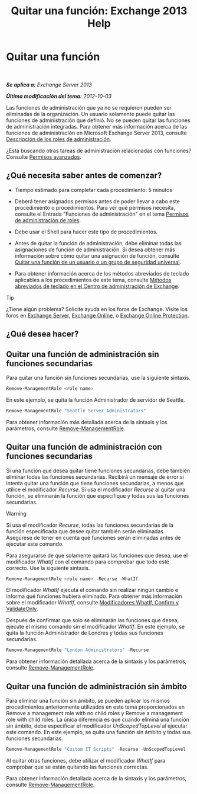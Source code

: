 ﻿---
title: 'Quitar una función: Exchange 2013 Help'
TOCTitle: Quitar una función
ms:assetid: 2fb6f453-f37a-4636-8353-3f9927f81298
ms:mtpsurl: https://technet.microsoft.com/es-es/library/Dd335178(v=EXCHG.150)
ms:contentKeyID: 49895549
ms.date: 05/22/2018
mtps_version: v=EXCHG.150
ms.translationtype: MT
---

# Quitar una función

 

_**Se aplica a:** Exchange Server 2013_

_**Última modificación del tema:** 2012-10-03_

Las funciones de administración que ya no se requieren pueden ser eliminadas de la organización. Un usuario solamente puede quitar las funciones de administración que definió. No se pueden quitar las funciones de administración integradas. Para obtener más información acerca de las funciones de administración en Microsoft Exchange Server 2013, consulte [Descripción de los roles de administración](understanding-management-roles-exchange-2013-help.md).

¿Está buscando otras tareas de administración relacionadas con funciones? Consulte [Permisos avanzados](advanced-permissions-exchange-2013-help.md).

## ¿Qué necesita saber antes de comenzar?

  - Tiempo estimado para completar cada procedimiento: 5 minutos

  - Deberá tener asignados permisos antes de poder llevar a cabo este procedimiento o procedimientos. Para ver qué permisos necesita, consulte el Entrada "Funciones de administración" en el tema [Permisos de administración de roles](role-management-permissions-exchange-2013-help.md).

  - Debe usar el Shell para hacer este tipo de procedimientos.

  - Antes de quitar la función de administración, debe eliminar todas las asignaciones de función de administración. Si desea obtener más información sobre cómo quitar una asignación de función, consulte [Quitar una función de un usuario o un grupo de seguridad universal](remove-a-role-from-a-user-or-usg-exchange-2013-help.md).

  - Para obtener información acerca de los métodos abreviados de teclado aplicables a los procedimientos de este tema, consulte [Métodos abreviados de teclado en el Centro de administración de Exchange](keyboard-shortcuts-in-the-exchange-admin-center-exchange-online-protection-help.md).


> [!TIP]
> ¿Tiene algún problema? Solicite ayuda en los foros de Exchange. Visite los foros en <A href="https://go.microsoft.com/fwlink/p/?linkid=60612">Exchange Server</A>, <A href="https://go.microsoft.com/fwlink/p/?linkid=267542">Exchange Online</A>, o <A href="https://go.microsoft.com/fwlink/p/?linkid=285351">Exchange Online Protection</A>.



## ¿Qué desea hacer?

## Quitar una función de administración sin funciones secundarias

Para quitar una función sin funciones secundarias, use la siguiente sintaxis.

```powershell
Remove-ManagementRole <role name>
```

En este ejemplo, se quita la función Administrador de servidor de Seattle.

```powershell
Remove-ManagementRole "Seattle Server Administrators"
```

Para obtener información más detallada acerca de la sintaxis y los parámetros, consulte [Remove-ManagementRole](https://technet.microsoft.com/es-es/library/dd351170\(v=exchg.150\)).

## Quitar una función de administración con funciones secundarias

Si una función que desea quitar tiene funciones secundarias, debe también eliminar todas las funciones secundarias. Recibirá un mensaje de error si intenta quitar una función que tiene funciones secundarias, a menos que utilice el modificador *Recurse*. Si usa el modificador *Recurse* al quitar una función, se eliminarán la función que especifique y todas sus las funciones secundarias.


> [!WARNING]
> Si usa el modificador <EM>Recurse</EM>, todas las funciones secundarias de la función especificada que desee quitar también serán eliminadas. Asegúrese de tener en cuenta qué funciones serán eliminadas antes de ejecutar este comando.



Para asegurarse de que solamente quitará las funciones que desea, use el modificador *WhatIf* con el comando para comprobar que todo esté correcto. Use la siguiente sintaxis.

```powershell
Remove-ManagementRole <role name> -Recurse -WhatIf
```

El modificador *WhatIf* ejecuta el comando sin realizar ningún cambio e informa qué funciones hubiera eliminado. Para obtener más información sobre el modificador *WhatIf*, consulte [Modificadores WhatIf, Confirm y ValidateOnly](whatif-confirm-and-validateonly-switches-exchange-2013-help.md).

Después de confirmar que solo se eliminarán las funciones que desea, ejecute el mismo comando sin el modificador *WhatIf*. En este ejemplo, se quita la función Administrador de Londres y todas sus funciones secundarias.

```powershell
Remove-ManagementRole "London Administrators" -Recurse
```

Para obtener información detallada acerca de la sintaxis y los parámetros, consulte [Remove-ManagementRole](https://technet.microsoft.com/es-es/library/dd351170\(v=exchg.150\)).

## Quitar una función de administración sin ámbito

Para eliminar una función sin ámbito, se pueden aplicar los mismos procedimientos anteriormente utilizados en este tema proporcionados en Remove a management role with no child roles y Remove a management role with child roles. La única diferencia es que cuando elimina una función sin ámbito, debe especificar el modificador *UnScopedTopLevel* al ejecutar este comando. En este ejemplo, se quita una función sin ámbito y todas sus funciones secundarias.

```powershell
Remove-ManagementRole "Custom IT Scripts" -Recurse -UnScopedTopLevel
```

Al quitar otras funciones, debe utilizar el modificador *WhatIf* para comprobar que se están quitando las funciones correctas.

Para obtener información detallada acerca de la sintaxis y los parámetros, consulte [Remove-ManagementRole](https://technet.microsoft.com/es-es/library/dd351170\(v=exchg.150\)).

